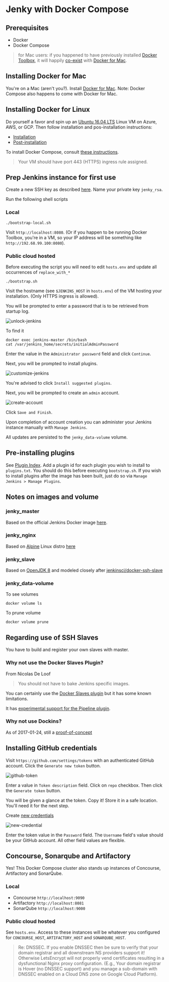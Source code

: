 # Jenky with Docker Compose

## Prerequisites

* Docker
* Docker Compose

> for Mac users: if you happened to have previously installed [Docker Toolbox](https://www.docker.com/products/docker-toolbox), it will happily [co-exist](https://docs.docker.com/docker-for-mac/docker-toolbox/) with [Docker for Mac](https://www.docker.com/docker-mac).


## Installing Docker for Mac

You're on a Mac (aren't you?). Install [Docker for Mac](https://download.docker.com/mac/stable/Docker.dmg).
Note: Docker Compose also happens to come with Docker for Mac.

## Installing Docker for Linux

Do yourself a favor and spin up an [Ubuntu 16.04 LTS](http://releases.ubuntu.com/16.04/) Linux VM on Azure, AWS, or GCP. Then follow installation and pos-installation instructions:

* [Installation](https://docs.docker.com/engine/installation/linux/docker-ce/ubuntu/#install-using-the-convenience-script)
* [Post-installation](https://docs.docker.com/engine/installation/linux/linux-postinstall/)

To install Docker Compose, consult [these instructions](https://docs.docker.com/compose/install/).

> Your VM should have port 443 (HTTPS) ingress rule assigned.


## Prep Jenkins instance for first use

Create a new SSH key as described [here](https://help.github.com/articles/generating-a-new-ssh-key-and-adding-it-to-the-ssh-agent/). Name your private key `jenky_rsa`.

Run the following shell scripts

### Local

```
./bootstrap-local.sh
```

Visit `http://localhost:8080`. (Or if you happen to be running Docker Toolbox, you're in a VM, so your IP address will be something like `http://192.68.99.100:8080`).

### Public cloud hosted

Before executing the script you will need to edit `hosts.env` and update all occurrences of `replace_with_*`

```
./bootstrap.sh
```

Visit the hostname (see `$JENKINS_HOST` in `hosts.env`) of the VM hosting your installation. (Only HTTPS ingress is allowed). 

You will be prompted to enter a password that is to be retrieved from startup log.

![unlock-jenkins](docs/unlock-jenkins.png)

To find it

```
docker exec jenkins-master /bin/bash
cat /var/jenkins_home/secrets/initialAdminPassword
```

Enter the value in the `Administrator password` field and click `Continue`.


Next, you will be prompted to install plugins.  

![customize-jenkins](docs/customize-jenkins.png)

You're advised to click `Install suggested plugins`.

Next, you will be prompted to create an `admin` account.

![create-account](docs/create-account.png)

Click `Save and Finish`.

Upon completion of account creation you can administer your Jenkins instance manually with `Manage Jenkins`.

All updates are persisted to the `jenky_data-volume` volume.


## Pre-installing plugins

See [Plugin Index](http://updates.jenkins-ci.org/download/plugins/). Add a plugin id for each plugin you wish to install to `plugins.txt`.  You should do this before executing `bootstrap.sh`.  If you wish to install plugins after the image has been built, just do so via `Manage Jenkins > Manage Plugins`.


## Notes on images and volume

### jenky_master

Based on the official Jenkins Docker image [here](https://hub.docker.com/_/jenkins/).

### jenky_nginx

Based on [Alpine](https://hub.docker.com/_/alpine/) Linux distro [here](https://hub.docker.com/_/nginx/)

### jenky_slave

Based on [OpenJDK 8](https://hub.docker.com/_/openjdk/) and modeled closely after [jenkinsci/docker-ssh-slave](github.com/jenkinsci/docker-ssh-slave)

### jenky_data-volume

To see volumes

```
docker volume ls
```

To prune volume

```
docker volume prune
```

## Regarding use of SSH Slaves

You have to build and register your own slaves with master.

### Why not use the Docker Slaves Plugin?

From Nicolas De Loof

> You should not have to bake Jenkins specific images.

You can certainly use the [Docker Slaves plugin](http://blog.loof.fr/2016/04/docker-slaves-jenkins-plugin-has-been.html) but it has some known limitations.

It has [experimental support for the Pipeline plugin](https://github.com/jenkinsci/docker-slaves-plugin#pipeline-job-support).

### Why not use Dockins?

As of 2017-01-24, still a [proof-of-concept](http://dockins.github.io)


## Installing GitHub credentials

Visit `https://github.com/settings/tokens` with an authenticated GitHub account.
Click the `Generate new token` button.

![github-token](docs/github-token.png)

Enter a value in `Token description` field. Click on `repo` checkbox. Then click the `Generate token` button.

You will be given a glance at the token.  Copy it!  Store it in a safe location.  You'll need it for the next step.

Create [new credentials](http://localhost/credentials/store/system/domain/_/newCredentials)

![new-credential](docs/new-credential.png)

Enter the token value in the `Password` field.  The `Username` field's value should be your GitHub account.  All other field values are flexible.


## Concourse, Sonarqube and Artifactory

Yes! This Docker Compose cluster also stands up instances of Concourse, Artifactory and SonarQube.

### Local

* Concourse `http://localhost:9090`
* Artifactory `http://localhost:8081`
* SonarQube `http://localhost:9000`

### Public cloud hosted

See `hosts.env`.  Access to these instances will be whatever you configured for `CONCOURSE_HOST`, `ARTIFACTORY_HOST` and `SONARQUBE_HOST`.

> Re: DNSSEC.  If you enable DNSSEC then be sure to verify that your domain registrar and all downstream NS providers support it! Otherwise LetsEncrypt will not properly vend certificates resulting in a dysfunctional Nginx proxy configuration. (E.g., Your domain registrar is Hover (no DNSSEC support) and you manage a sub-domain with DNSSEC enabled on a Cloud DNS zone on Google Cloud Platform).